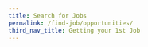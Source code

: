 ```yaml
---
title: Search for Jobs
permalink: /find-job/opportunities/
third_nav_title: Getting your 1st Job
---
```


